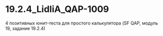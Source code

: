 # 19.2.4_LidliA_QAP-1009
 4 позитивных юнит-теста для простого калькулятора (SF QAP, модуль 19, задание 19.2.4)
